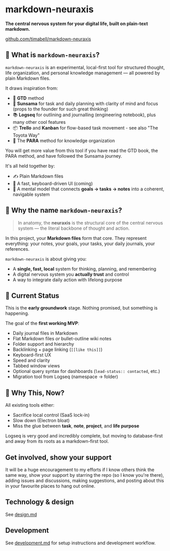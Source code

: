 # markdown-neuraxis

**The central nervous system for your digital life, built on plain-text markdown.**

[github.com/timabell/markdown-neuraxis](https://github.com/timabell/markdown-neuraxis)

## 🧠 What is `markdown-neuraxis`?

`markdown-neuraxis` is an experimental, local-first tool for structured thought, life organization, and personal knowledge management — all powered by plain Markdown files.

It draws inspiration from:

- 🧘 **GTD** method
- 🌅 **Sunsama** for task and daily planning with clarity of mind and focus (props to the founder for such great thinking)
- 📚 **Logseq** for outlining and journalling (engineering notebook), plus many other cool features
- 📦 **Trello** and **Kanban** for flow-based task movement - see also "The Toyota Way"
- 🧠 The **PARA** method for knowledge organization

You will get more value from this tool if you have read the GTD book, the PARA method, and have followed the Sunsama journey.

It's all held together by:

- ✍️ Plain Markdown files
- 🧩 A fast, keyboard-driven UI (coming)
- 🧠 A mental model that connects **goals → tasks → notes** into a coherent, navigable system

## 🧬 Why the name `markdown-neuraxis`?

> In anatomy, the **neuraxis** is the structural core of the central nervous system — the literal backbone of thought and action.

In this project, your **Markdown files** form that core. They represent everything: your notes, your goals, your tasks, your daily journals, your references.

`markdown-neuraxis` is about giving you:
- A **single, fast, local** system for thinking, planning, and remembering
- A digital nervous system you **actually trust** and control
- A way to integrate daily action with lifelong purpose

## 🚧 Current Status

This is the **early groundwork** stage. Nothing promised, but something is happening.

The goal of the **first working MVP**:
- Daily journal files in Markdown
- Flat Markdown files *or* bullet-outline wiki notes
- Folder support and hierarchy
- Backlinking + page linking (`[[like this]]`)
- Keyboard-first UX
- Speed and clarity
- Tabbed window views
- Optional query syntax for dashboards (`lead-status:: contacted`, etc.)
- Migration tool from Logseq (namespace → folder)

## 🌱 Why This, Now?

All existing tools either:

- Sacrifice local control (SaaS lock-in)
- Slow down (Electron bloat)
- Miss the glue between **task**, **note**, **project**, and **life purpose**

Logseq is very good and incredibly complete, but moving to database-first and away from its roots as a markdown-first tool.

## Get involved, show your support

It will be a huge encouragement to my efforts if I know others think the same way, show your support by starring the repo (so I know you're there), adding issues and discussions, making suggestions, and posting about this in your favourite places to hang out online.

## Technology & design

See [design.md](design.md)

## Development

See [development.md](development.md) for setup instructions and development workflow.
